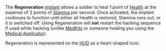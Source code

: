 The **Regeneration** [implant](index.md) allows a soldier to heal 1 point of
[Health](../terminology/Health.md) at the expense of 2 points of
[Stamina](../terminology/Stamina.md) per second. Once activated, the implant
continues to function until either all Health is restored, Stamina runs out, or
it is switched off. Using Regeneration will **not** restart the hacking sequence
if used while hacking (unlike [MedKits](../items/MedKit.md) or someone healing
you using the [Medical Applicator](../weapons/Medical_Applicator.md)).

Regeneration is represented on the [HUD](../terminology/Heads-up_Display.md) as a
heart-shaped icon.
